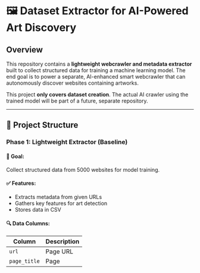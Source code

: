 # 🖼️ Dataset Extractor for AI-Powered Art Discovery

## Overview
This repository contains a **lightweight webcrawler and metadata extractor** built to collect structured data for training a machine learning model. The end goal is to power a separate, AI-enhanced smart webcrawler that can autonomously discover websites containing artworks.

This project **only covers dataset creation**. The actual AI crawler using the trained model will be part of a future, separate repository.

---

## 🧱 Project Structure

### Phase 1: Lightweight Extractor (Baseline)

#### 🎯 Goal:
Collect structured data from 5000 websites for model training.

#### ✅ Features:
- Extracts metadata from given URLs
- Gathers key features for art detection
- Stores data in CSV

#### 🔍 Data Columns:
| Column | Description |
|--------|-------------|
| `url` | Page URL |
| `page_title` | Page <title> tag |
| `meta_description` | Meta description tag |
| `meta_keywords` | Meta keywords tag |
| `image_count` | Number of <img> tags |
| `alt_tags` | Combined alt text of all images |
| `link_texts` | Text content from <a> tags |
| `has_gallery` | Boolean if gallery/carousel terms found |
| `artist_names` | Detected artist names (simple list) |
| `context_keywords` | Detected art-related terms |
| `contains_artwork` | Manual label for classifier |

#### 📦 Output:
- `art_dataset.csv` containing 5000 rows

---

### Phase 2: Manual Labeling

Label `contains_artwork` column for supervised model training.
- True = page contains genuine artwork
- False = page is not art-related

---

### Phase 3: AI Model Training

#### 🎯 Goal:
Train a binary classification model to predict presence of artwork.

#### 🧠 Model:
- Random Forest or SVM
- Inputs: All columns from Phase 1
- Output: 0 = No Artwork, 1 = Contains Artwork

#### 📊 Target Accuracy:
≥ 80% on a 100-row test set

---

### Phase 4: NLP-Enriched Version (Optional Enhancement)

#### 🎯 Goal:
Improve precision by using NLP tools like spaCy or transformers.

#### 🔬 Enrichment Targets:
| Column | NLP Enhancement |
|--------|-----------------|
| `artist_names` | Named Entity Recognition (NER) for unknown artist detection |
| `context_keywords` | Context-aware phrase extraction, dependency parsing |
| `meta_description`, `page_title`, `link_texts` | Art-related classification or semantic similarity |
| `art_score` (new) | Computed signal score based on all NLP signals |

#### 🧰 Tools:
- `spaCy` for NER and POS tagging
- `transformers` for text similarity or classification
- Optional: CLIP for image analysis

---

## 🚀 Getting Started
1. Clone this repo
2. Run the lightweight extractor on seed URLs
3. Manually label `contains_artwork`
4. Train classifier model
5. Optionally enrich dataset with NLP
6. Use the dataset in a smart crawler (separate project)

---

## 📁 Folder Structure

### 📂 art-dataset-extractor

- **README.md**

#### 📂 data
- `art_dataset.csv`

#### 📂 scripts
- `extract_lightweight.py`
- `enrich_with_nlp.py`
- `train_classifier.py`

#### 📂 models
- `art_classifier.pkl`


## 🧩 Future Integration
The output of this project will be used in a separate repository:
- **Smart Webcrawler** using the trained model
- Real-time classification of crawled pages
- Ongoing data enrichment and retraining

---

## 🤝 License
MIT License — free to use, modify, and share.